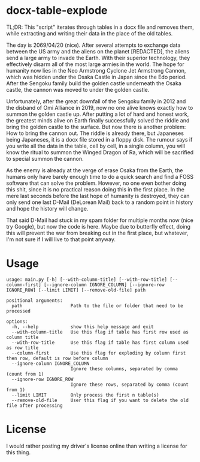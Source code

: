 # docx-table-explode

TL;DR: This "script" iterates through tables in a docx file and removes them, while extracting and writing their data in the place of the old tables.

The day is 2069/04/20 (nice). After several attempts to exchange data between the US army and the aliens on the planet [REDACTED], the aliens send a large army to invade the Earth. With their superior technology, they effectively disarm all of the most large armies in the world. The hope for humanity now lies in the Neo Armstrong Cyclone Jet Armstrong Cannon, which was hidden under the Osaka Castle in Japan since the Edo period.  After the Sengoku family build the golden castle underneath the Osaka castle, the cannon was moved to under the golden castle.

Unfortunately, after the great downfall of the Sengoku family in 2012 and the disband of Omi Alliance in 2019, now no one alive knows exactly how to summon the golden castle up. After putting a lot of hard and honest work, the greatest minds alive on Earth finally successfully solved the riddle and bring the golden castle to the surface. But now there is another problem: How to bring the cannon out. The riddle is already there, but Japaneses being Japaneses, it is a docx file stored in a floppy disk. The rumour says if you write all the data in the table, cell by cell, in a single column, you will know the ritual to summon the Winged Dragon of Ra, which will be sacrified to special summon the cannon.

As the enemy is already at the verge of erase Osaka from the Earth, the humans only have barely enough time to do a quick search and find a FOSS software that can solve the problem. However, no one even bother doing this shit, since it is no practical reason doing this in the first place. In the mere last seconds before the last hope of humanity is destroyed, they can only send one last D-Mail (DeLorean Mail) back to a random point in history and hope the history will change.

That said D-Mail had stuck in my spam folder for multiple months now (nice try Google), but now the code is here. Maybe due to butterfly effect, doing this will prevent the war from breaking out in the first place, but whatever, I'm not sure if I will live to that point anyway.

# Usage

```
usage: main.py [-h] [--with-column-title] [--with-row-title] [--column-first] [--ignore-column IGNORE_COLUMN] [--ignore-row IGNORE_ROW] [--limit LIMIT] [--remove-old-file] path

positional arguments:
  path                  Path to the file or folder that need to be processed

options:
  -h, --help            show this help message and exit
  --with-column-title   Use this flag if table has first row used as column title
  --with-row-title      Use this flag if table has first column used as row title
  --column-first        Use this flag for exploding by column first then row, default is row before column
  --ignore-column IGNORE_COLUMN
                        Ignore these columns, separated by comma (count from 1)
  --ignore-row IGNORE_ROW
                        Ignore these rows, separated by comma (count from 1)
  --limit LIMIT         Only process the first n table(s)
  --remove-old-file     User this flag if you want to delete the old file after processing
```

# License

I would rather posting my driver's license online than writing a license for this thing.